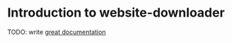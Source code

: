 # Introduction to website-downloader

TODO: write [great documentation](http://jacobian.org/writing/what-to-write/)
